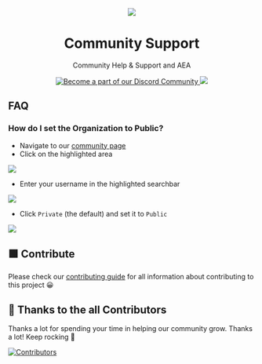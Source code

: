 <div align="center">
  <img src="https://user-images.githubusercontent.com/91655303/145224369-b295765b-225d-46cd-87a7-e314a35389cb.png">
  <h1>Community Support</h1>
  <p>Community Help & Support and AEA</p>
  <p>
    <a href="https://dsc.gg/learnwithcommunity">
      <img alt="Become a part of our Discord Community" src="https://img.shields.io/discord/851449008877469697?style=flat-square&colorB=5865F2">
    </a>
    <a href="https://github.com/LearnWithCommunity/support/issues/new?assignees=&labels=invite+me+to+the+organisation&template=invitation.yml&title=Invite+me+to+the+GitHub+Community+Organization">
      <img src="https://img.shields.io/badge/Join%20us-on%20our%20GitHub%20organization-brightgreen?style=flat-square">
    </a>
  </p>
</div>

## FAQ

### How do I set the Organization to Public?

- Navigate to our [community page](https://github.com/LearnWithCommunity)
- Click on the highlighted area

![](https://user-images.githubusercontent.com/91655303/144694971-52b9ecc8-444e-4133-a74c-fc76d7b64692.png)

- Enter your username in the highlighted searchbar

![](https://user-images.githubusercontent.com/91655303/144694991-e39efb23-3a8d-42a1-8493-9147428fdb9d.png)

- Click `Private` (the default) and set it to `Public`

![](https://user-images.githubusercontent.com/91655303/144695000-d7c875be-93d6-4265-8a53-350ba6028b2f.png)

## 🟩 Contribute

Please check our [contributing guide](https://github.com/LearnWithCommunity/support/blob/main/CONTRIBUTING.md) for all information about contributing to this project 😀

## 💪 Thanks to the all Contributors

Thanks a lot for spending your time in helping our community grow. Thanks a lot! Keep rocking 🍻

[![Contributors](https://contrib.rocks/image?repo=LearnWithCommunity/support)](https://github.com/LearnWithCommunity/support/graphs/contributors)
